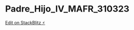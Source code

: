 # Padre_Hijo_IV_MAFR_310323

[Edit on StackBlitz ⚡️](https://stackblitz.com/edit/angular-ivy-yhntdj)